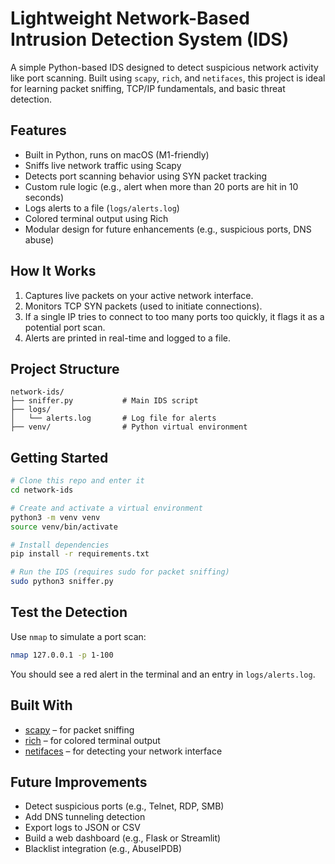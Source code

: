 # Lightweight Network-Based Intrusion Detection System (IDS)

A simple Python-based IDS designed to detect suspicious network activity like port scanning. Built using `scapy`, `rich`, and `netifaces`, this project is ideal for learning packet sniffing, TCP/IP fundamentals, and basic threat detection.

## Features

* Built in Python, runs on macOS (M1-friendly)
* Sniffs live network traffic using Scapy
* Detects port scanning behavior using SYN packet tracking
* Custom rule logic (e.g., alert when more than 20 ports are hit in 10 seconds)
* Logs alerts to a file (`logs/alerts.log`)
* Colored terminal output using Rich
* Modular design for future enhancements (e.g., suspicious ports, DNS abuse)

## How It Works

1. Captures live packets on your active network interface.
2. Monitors TCP SYN packets (used to initiate connections).
3. If a single IP tries to connect to too many ports too quickly, it flags it as a potential port scan.
4. Alerts are printed in real-time and logged to a file.

## Project Structure

```
network-ids/
├── sniffer.py           # Main IDS script
├── logs/
│   └── alerts.log       # Log file for alerts
├── venv/                # Python virtual environment
```

## Getting Started

```bash
# Clone this repo and enter it
cd network-ids

# Create and activate a virtual environment
python3 -m venv venv
source venv/bin/activate

# Install dependencies
pip install -r requirements.txt

# Run the IDS (requires sudo for packet sniffing)
sudo python3 sniffer.py
```

## Test the Detection

Use `nmap` to simulate a port scan:

```bash
nmap 127.0.0.1 -p 1-100
```

You should see a red alert in the terminal and an entry in `logs/alerts.log`.

## Built With

* [scapy](https://scapy.net/) – for packet sniffing
* [rich](https://github.com/Textualize/rich) – for colored terminal output
* [netifaces](https://github.com/al45tair/netifaces) – for detecting your network interface

## Future Improvements

* Detect suspicious ports (e.g., Telnet, RDP, SMB)
* Add DNS tunneling detection
* Export logs to JSON or CSV
* Build a web dashboard (e.g., Flask or Streamlit)
* Blacklist integration (e.g., AbuseIPDB)

